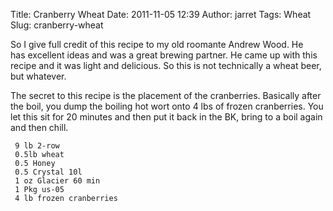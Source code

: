 Title: Cranberry Wheat
Date: 2011-11-05 12:39
Author: jarret
Tags: Wheat
Slug: cranberry-wheat

So I give full credit of this recipe to my old roomante Andrew Wood. He
has excellent ideas and was a great brewing partner. He came up with
this recipe and it was light and delicious. So this is not technically a
wheat beer, but whatever.

The secret to this recipe is the placement of the
cranberries. Basically after the boil, you dump the boiling hot wort
onto 4 lbs of frozen cranberries. You let this sit for 20 minutes and
then put it back in the BK, bring to a boil again and then chill.


     9 lb 2-row
     0.5lb wheat
     0.5 Honey
     0.5 Crystal 10l
     1 oz Glacier 60 min
     1 Pkg us-05
     4 lb frozen cranberries

